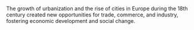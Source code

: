 The growth of urbanization and the rise of cities in Europe during the 18th century created new opportunities for trade, commerce, and industry, fostering economic development and social change.
